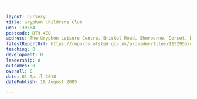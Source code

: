 ```yaml
---

layout: nursery
title: Gryphon Childrens Club
urn: 139384
postcode: DT9 4EQ
address: The Gryphon Leisure Centre, Bristol Road, Sherborne, Dorset, DT9 4EQ
latestReportUrl: https://reports.ofsted.gov.uk/provider/files/1152953/urn/139384.pdf
teaching: 0
development: 0
leadership: 0
outcomes: 0
overall: 0
date: 01 April 2018 
datePublish: 18 August 2005

---
```

